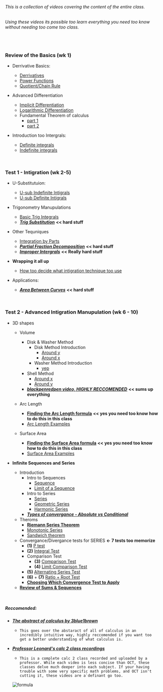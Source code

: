 <br/>

###### This is a collection of videos covering the content of the entire class.
###### Using these videos its possible too learn everything you need too know without needing too come too class.

<br/>

### Review of the Basics (wk 1)
+ Derrivative Basics:
    + [Derrivatives](https://www.youtube.com/watch?v=5yfh5cf4-0w)
    + [Power Functions](https://www.youtube.com/watch?v=9Yz-RCdS2Tg)
    + [Quotient/Chain Rule](https://youtu.be/lEj3dzj2Doc)

+ Advanced Differentiation
    + [Implicit Differentiation](https://www.youtube.com/watch?v=xbviQHhU1rA)
    + [Logarithmic Differentiation](https://www.youtube.com/watch?v=Dp9sgIvaKPk)
    + Fundamental Theorem of calculus
        + [part 1](https://www.youtube.com/watch?v=aeB5BWY0RlE)
        + [part 2](https://www.youtube.com/watch?v=ns8N1UuXl4w)

+ Introduction too Intergrals:
    + [Definite integrals](https://www.youtube.com/watch?v=Gc3QvUB0PkI)
    + [Indefinite integrals](https://www.youtube.com/watch?v=JTFMeSCxgcA)
    
<br/>

### Test 1 - Intigration (wk 2-5)

* U-Substitutuion:
    * [U-sub Indefinite Intigrals](https://www.youtube.com/watch?v=IAh00vU3FSY)
    * [U-sub Definite Intigrals](https://www.youtube.com/watch?v=tM4RWc9ryx0)

* Trigonometry Manupulations
    * [Basic Trig Integrals](https://www.youtube.com/watch?v=flvhNBoOsiA)
    * [***Trig Substitution***](https://www.youtube.com/watch?v=gJdeJ1CoFnU) **<< hard stuff**
  
* Other Tequniques
    * [Integration by Parts](https://www.youtube.com/watch?v=tGu-764KHCk)
    * [***Partial Fraction Decomposition***](https://www.youtube.com/watch?v=r5MIraVUVUA) **<< hard stuff**
    * [***Improper Intergrals***](https://www.youtube.com/watch?v=d_CnAKmQOKE) **<< Really hard stuff**
    
* **Wrapping it all up**
    * [How too decide what intigration technique too use](https://www.youtube.com/watch?v=M5MaGUO0JDs)
    

* Applications:
    * [***Area Between Curves***](https://www.youtube.com/watch?v=ltxdcegn8xc) **<< hard stuff**


<br/>

### Test 2 - Advanced Intigration Manupulation (wk 6 - 10)

* 3D shapes
    * Volume
        * Disk & Washer Method
            * Disk Method Introduction
                * [Around y](https://www.youtube.com/watch?v=btGaOTXxXs8)
                * [Around x](https://www.youtube.com/watch?v=43AS7bPUORc)
            * Washer Method Introduction
                * [yep](https://www.youtube.com/watch?v=vhMl755vR5Q)
        * Shell Method
            * [Around x](https://www.youtube.com/watch?v=R-Qu3QWOEiA)
            * [Around y](https://www.youtube.com/watch?v=6Ozz3J-LRrY)
        * [***blackpenredpen video, HIGHLY RECCOMENDED***](https://www.youtube.com/watch?v=ydyXf01WNYA) **<< sums up everything**
        
    * Arc Length
        * [**Finding the Arc Length formula**](https://www.youtube.com/watch?v=pH-Omj-cMok) **<< yes you need too know how to do this in this class**
        * [Arc Length Examples](https://youtu.be/DNDAwWIL5FY)

    * Surface Area
        * [**Finding the Surface Area formula**](https://youtu.be/zUzan1Ma9nE) **<< yes you need too know how to do this in this class**
        * [Surface Area Examples](https://youtu.be/lQM-0Nqs9Pg)
    
* **Infinite Sequences and Series**
    * Introduction                                                               
        * Intro to Sequences
            * [Sequence](https://youtu.be/O4MdzWtOJto)
            * [Limit of a Sequence](https://youtu.be/Re1Mh60lXFs)
        * Intro to Series
            * [Series](https://youtu.be/wtlt1AU5bEI)
            * [Geometric Series](https://youtu.be/Gs1Qc8XKtqM)
            * [Harmonic Series](https://youtu.be/5ejmgwXVSqQ)
        * [***Types of convergance - Absolute vs Conditional***](https://www.youtube.com/watch?v=FPK6LO1iiXc)
    * Theroms
        * [**Riemann Series Theorem**](https://youtu.be/6eL_6c8Tpao)
        * [Monotonic Series](https://www.youtube.com/watch?v=tHy3TXmZpF0)
        * [Sandwich theorem](https://youtu.be/WvxKwRcHGHg)
    * Convergance/Divergance tests for SERIES **<- 7 tests too memorize**
        * **(1)** [P test](https://www.youtube.com/watch?v=rwLkrGrugOk)
        * **(2)** [Integral Test](https://youtu.be/JHTS3WMU7aA)
        * Comparison Test
            * **(3)** [Comparison Test](https://youtu.be/GBBg3ntsUDI)
            * **(4)** [Limit Comparison Test](https://youtu.be/7xhd8kdQFic)
        * **(5)** [Alternating Series Test](https://youtu.be/-lD0skTnqFo)
        * **(6)** + **(7)** [Ratio + Root Test](https://youtu.be/we9xfbR8SwQ)
        * [**Choosing Which Convergence Test to Apply**](https://youtu.be/0wefqjpQyKM)
    * [**Review of Sums & Sequences**](https://www.youtube.com/watch?v=-wvF8OQSMx8)
   
</br>

##### Reccomended:
* [***The abstract of calculus by 3blue1brown***](https://www.youtube.com/playlist?list=PLZHQObOWTQDMsr9K-rj53DwVRMYO3t5Yr)
    * ``This goes over the abstaract of all of calculus in an incredibly intuitive way, highly reccomended if you want too get a better understanding of what calculus is.``

* [***Professor Leonard's calc 2 class recordings***](https://www.youtube.com/playlistlist=PLDesaqWTN6EQ2J4vgsN1HyBeRADEh4Cw-)
    * ``This is a complete calc 2 class recorded and uploaded by a professor. While each video is less concise than OCT, these classes delve much deeper into each subject. If your having trouble with some very specific math problems, and OCT isn't cutting it, these videos are a`definant go too.``
    
    ![formula](https://render.githubusercontent.com/render/math?math=e^{i%20\pi}%20=%20-1)
